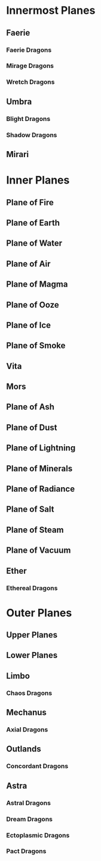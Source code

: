 # Innermost Planes
## Faerie
### Faerie Dragons
### Mirage Dragons
### Wretch Dragons
## Umbra
### Blight Dragons
### Shadow Dragons
## Mirari
# Inner Planes
## Plane of Fire
## Plane of Earth
## Plane of Water
## Plane of Air
## Plane of Magma
## Plane of Ooze
## Plane of Ice
## Plane of Smoke
## Vita
## Mors
## Plane of Ash
## Plane of Dust
## Plane of Lightning
## Plane of Minerals
## Plane of Radiance
## Plane of Salt
## Plane of Steam
## Plane of Vacuum
## Ether
### Ethereal Dragons
# Outer Planes
## Upper Planes
## Lower Planes
## Limbo
### Chaos Dragons
## Mechanus
### Axial Dragons
## Outlands
### Concordant Dragons
## Astra
### Astral Dragons
### Dream Dragons
### Ectoplasmic Dragons
### Pact Dragons